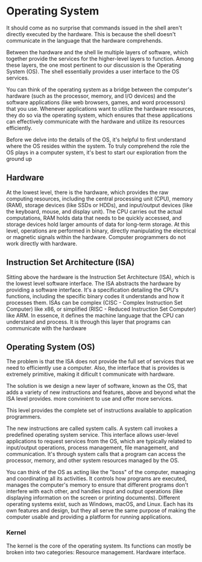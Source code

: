 # Operating System

It should come as no surprise that commands issued in the shell aren't directly executed by the hardware. This is because the shell doesn't communicate in the language that the hardware comprehends.

Between the hardware and the shell lie multiple layers of software, which together provide the services for the higher-level layers to function. Among these layers, the one most pertinent to our discussion is the Operating System (OS). The shell essentially provides a user interface to the OS services.

You can think of the operating system as a bridge between the computer's hardware (such as the processor, memory, and I/O devices) and the software applications (like web browsers, games, and word processors) that you use. Whenever applications want to utilize the hardware resources, they do so via the operating system, which ensures that these applications can effectively communicate with the hardware and utilize its resources efficiently.

Before we delve into the details of the OS, it's helpful to first understand where the OS resides within the system. To truly comprehend the role the OS plays in a computer system, it's best to start our exploration from the ground up

## **Hardware**

At the lowest level, there is the hardware, which provides the raw computing resources, including the central processing unit (CPU), memory (RAM), storage devices (like SSDs or HDDs), and input/output devices (like the keyboard, mouse, and display unit). The CPU carries out the actual computations, RAM holds data that needs to be quickly accessed, and storage devices hold larger amounts of data for long-term storage. At this level, operations are performed in binary, directly manipulating the electrical or magnetic signals within the hardware. Computer programmers do not work directly with hardware.

## **Instruction Set Architecture (ISA)**

Sitting above the hardware is the Instruction Set Architecture (ISA), which is the lowest level software interface. The ISA abstracts the hardware by providing a software interface. It's a specification detailing the CPU's functions, including the specific binary codes it understands and how it processes them. ISAs can be complex (CISC - Complex Instruction Set Computer) like x86, or simplified (RISC - Reduced Instruction Set Computer) like ARM. In essence, it defines the machine language that the CPU can understand and process. It is through this layer that programs can communicate with the hardware

## **Operating System (OS)**

The problem is that the ISA does not provide the full set of services that we need to efficiently use a computer. Also, the interface that is provides is extremely primitive, making it dificult t communicate with hardware.&#x20;

The solution is we design  a new layer of software, known as the OS, that adds a variety of new instructions and features, above and beyond what the ISA level provides. more convinient to use and offer more services.&#x20;

This level provides the complete set of instructions available to application programmers.&#x20;

The new instructions are called system calls. A system call invokes a predefined operating system service. This interface allows user-level applications to request services from the OS, which are typically related to input/output operations, process management, file management, and communication. It's through system calls that a program can access the processor, memory, and other system resources managed by the OS.&#x20;

You can think of the OS as acting like the "boss" of the computer, managing and coordinating all its activities.  It controls how programs are executed, manages the computer's memory to ensure that different programs don't interfere with each other, and handles input and output operations (like displaying information on the screen or printing documents). Different operating systems exist, such as Windows, macOS, and Linux. Each has its own features and design, but they all serve the same purpose of making the computer usable and providing a platform for running applications.

### **Kernel**

The kernel is the core of the operating system. Its functions can mostly be broken into two categories: Resource management. Hardware interface.
